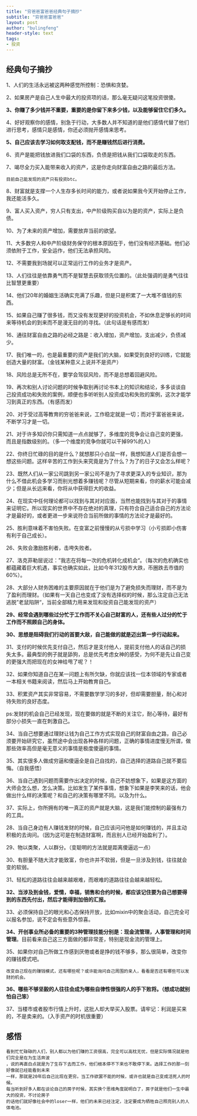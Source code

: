 ```yaml
---
title: "穷爸爸富爸爸经典句子摘抄"
subtitle: "穷爸爸富爸爸"
layout: post
author: "bulingfeng"
header-style: text
tags:
- 投资
---
```


## 经典句子摘抄

1、人们的生活永远被这两种感觉所控制：恐惧和贪婪。

2、如果房产是自己人生中最大的投资项的话，那么毫无疑问这笔投资很傻。

**3、你赚了多少钱并不重要，重要的是你留下来多少钱，以及能够留住它们多久。**

4、好好观察你的感情，别急于行动，大多数人并不知道的是他们感情代替了他们进行思考，感情只是感情，你还必须抛开感情来思考。

**5、自己应该去学习如何取支配钱，而不是赚钱然后进行消费。**

6、资产是能把钱放进我们口袋的东西，负债是把钱从我们口袋取走的东西。

7、竭尽全力买入能带来收入的资产，这是你走向财富自由之路的最后方法。

```
目前自己能发现的资产只有投资btc。
```

8、财富就是支撑一个人生存多长时间的能力，或者说如果我今天开始停止工作，我还能活多久。

9、富人买入资产，穷人只有支出，中产阶级购买自以为是的资产，实际上是负债。

10、为了未来的资产增加，需要放弃当前的欲望。

11、大多数穷人和中产阶级财务保守的根本原因在于，他们没有经济基础。他们必须依附于工作，安全运作，他们无法承担风险。

12、不需要我到场就可以正常运行工作的业务才是资产。

13、人们往往是依靠勇气而不是智慧去获取领先位置的。（此处强调的是勇气往往比智慧更重要）

14、他们20年的婚姻生活确实充满了乐趣，但是只是积累了一大堆不值钱的东西。

15、如果自己赚了很多钱，而又没有发现更好的投资机会，不如休息足够长的时间来等待机会的到来而不是漫无目的的寻找。（此句话是有感而发）

16、通往财富自由之路的必经之路是：收入增加，资产增加，支出减少，负债减少。

17、我们唯一的，也是最重要的资产是我们的大脑，如果受到良好的训练，它就能创造大量的财富。（金钱某种意义上说并不是资产）

18、风险总是无所不在，要学会驾驭风险，而不是总想着回避风险。

19、再次和别人讨论问题的时候争取别再讨论书本上的知识和结论，多多谈谈自己投资成功和失败的案例，顺便也多听听别人投资成功和失败的案例，这次才能学习到真正的东西。（有感而发）

20、对于受过高等教育的穷爸爸来说，工作稳定就是一切；而对于富爸爸来说，不断学习才是一切。

21、对于许多知识你只需知道一点点就够了，多维度的竞争会让自己变的更强，而且是指数级别的。（多一个维度的竞争你就可以干掉99%的人）

22、你终日忙碌的目的是什么？就想那只小白鼠一样，我想知道人们是否会想一想这些问题。这样辛苦的工作到头来究竟是为了什么？为了的日子又会怎么样呢？

23、既然人们从一家公司跳到另一家公司不是为了寻求更深入的专业知识，那为什么不借此机会多学习而别光想着多赚钱呢？尽管从短期来看，你的薪水可能会减少；但是从长远来看，你将从中获得巨大的收益。

24、在现实中任何理论都可以找到与其对对应面，当然也能找到与其对于的事情来证明它。所以现实的世界中不存在绝对的真理，只有符合自己适合自己的方法论才是最好的，或者更进一步来说符合当前所做的事情的方法论才是最好的。

25、胜利意味着不害怕失败。在变富之前慢慢的从亏损中学习（小亏损即小伤害有利于自己成长）。

26、失败会激励胜利者，击垮失败者。

27、洛克菲勒层说过：”我志在将每一次的危机转化成机会“。（每次的危机确实也都蕴藏着巨大机遇，事实也确实如此，比如今年312股市大跌，币圈跌去市值的60%）。

28、大部分人财务困难的主要原因就在于他们是为了避免损失而理财，而不是为了盈利而理财。（如果有一天自己也变成了没有选择权的时候，那么注定自己无法逃脱”老鼠陷阱“，当前全部精力用来发现和投资自己能发现的资产）

**29、经常会遇到哪些过分忙于工作而不关心自己财富的人，还有些人过分的忙于工作而不照顾自己的身体。**

**30、思想是阻碍我们行动的首要大敌，自己能做的就是迈出第一步行动起来。**

31、支付的时候优先支付自己，然后才是支付他人，提前支付他人的话自己的损失太多。最典型的例子就是舔狗，总是优先考虑女神的感受，为何不是先让自己变的更强大而把现在的女神给甩了呢？！

32、如果你知道自己在某一问题上有所欠缺，你就应该找一位本领域的专家或者一本相关书籍来阅读，然后马上开始教育自己。

33、积累资产其实非常容易，不需要数学学习的多好，但却需要胆量，耐心和对待失败的良好态度。

ps:发财的机会自己已经发现，现在要做的就是不断的关注它，耐心等待，最好有部分小损失一直在刺激自己。

34、当自己想要通过理财让钱为自己工作方式实现自己的财富自由之路，自己必须要开始研究它，虽然途中会出现各种各样的问题，正确的事情进度慢无所谓，做那些效率高但是毫无意义的事情是极度傻逼的事情。

35、其实很多人做成穷逼和傻逼全是自己自找的，自己选择的道路自己就不要后悔。（自我感悟）

36、当自己遇到问题而需要作出决定的时候，自己不妨想象下，如果是这方面的大师会怎么想，怎么决策。比如发生了某件事情，想象下如果是李笑来的话，他会做出什么样的决策呢？和自己的决策有哪里不同。以及为什么。

37、实际上，你所拥有的唯一真正的资产就是大脑，这是我们能控制的最强有力的工具。

28、当自己身边有人赚钱发财的时候，自己应该问问他是如何赚钱的，并且主动积极的去询问。（因为这可是在制造财富啊，而且别人已经开始盈利了）。

29、物以类聚，人以群分。（变聪明的方法就是距离傻逼远一点）

30、有胆量不随大流才能致富，你也许并不软弱，但是一旦涉及到钱，往往就会变的软弱。

31、轻松的道路往往会越来越艰难，而艰难的道路往往会越来越轻松。

**32、当涉及到金钱，爱情，幸福，销售和合约时候，都应该记住要为自己想要得到的东西先付出，然后才能得到加倍的汇报。**

33、必须保持自己的眼光和心态保持开放，比如mixin中的聚会活动，自己完全可以报名参加，说不定会有些意外惊喜。

**34、开创事业所必备的重要的3种管理技能分别是：现金流管理，人事管理和时间管理**。目前看来自己这三方面做的都非常差，特别是现金流的管理上。

35、如果你对自己所做工作感到厌倦或者是挣的钱不够多，那么很简单，改变你的赚钱模式吧。

```
改变自己现在的赚钱模式，还有哪些呢？或许能询问自己周围的亲人，看看是否还有哪些可以发财的机会。
```

**36、哪些不够坚毅的人往往会成为哪些自律性很强的人的手下败将。（想成功就别怕自己笨）**

37、当楼市或者股市行情上升时，这批人却大举买入股票。请牢记：利润是买来的，不是卖来的。（入手资产的时机很重要）

## 感悟

```
看到忙忙碌碌的人们，别人都以为他们赚的工资很高，完全可以高枕无忧，但是实际情况就是他们完全是在为生活奔波
，说的再直白点就是为了生存下去而工作，他们根本停不下来也不敢停下来。选择工作的那一刻好像就已经能看到未来
一样，那就是20年后自己比现在更穷。当工作欲罢不能的时候，或许也就是自己变成活死人的时候。 
每当听到好多人都在谈论自己的房子时候，其实换个思维角度就明白了，房子就是他们一生中最大的投资，不讨论房子
的话他们就好像社会中的loser一样，他们的未来已经注定，注定要成为牺牲自己照亮别人的人体电池。
```

